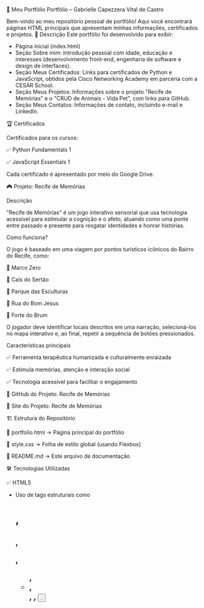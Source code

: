 
📌 Meu Portfólio
Portfólio – Gabrielle Capezzera Vital de Castro

Bem-vindo ao meu repositório pessoal de portfólio! Aqui você encontrará páginas HTML principais que apresentam minhas informações, certificados e projetos.
📌 Descrição
Este portfólio foi desenvolvido para exibir:
- Página inicial (index.html)
- Seção Sobre mim: Introdução pessoal com idade, educação e interesses (desenvolvimento front-end, engenharia de software e design de interfaces).
- Seção Meus Certificados: Links para certificados de Python e JavaScript, obtidos pela Cisco Networking Academy em parceria com a CESAR School.
- Seção Meus Projetos: Informações sobre o projeto "Recife de Memórias" e o "CRUD de Animais - Vida Pet", com links para GitHub.
- Seção Meus Contatos: Informações de contato, incluindo e-mail e LinkedIn.

🏆 Certificados

Certificados para os cursos:

✅ Python Fundamentals 1

✅ JavaScript Essentials 1

Cada certificado é apresentado por meio do Google Drive.

🎮 Projeto: Recife de Memórias

Descrição

"Recife de Memórias" é um jogo interativo sensorial que usa tecnologia acessível para estimular a cognição e o afeto, atuando como uma ponte entre passado e presente para resgatar identidades e honrar histórias.

Como funciona?

O jogo é baseado em uma viagem por pontos turísticos icônicos do Bairro do Recife, como:

📍 Marco Zero

📍 Cais do Sertão

📍 Parque das Esculturas

📍 Rua do Bom Jesus

📍 Forte do Brum

O jogador deve identificar locais descritos em uma narração, selecioná-los no mapa interativo e, ao final, repetir a sequência de botões pressionados.

Características principais

✅ Ferramenta terapêutica humanizada e culturalmente enraizada

✅ Estimula memórias, atenção e interação social

✅ Tecnologia acessível para facilitar o engajamento

🔗 GitHub do Projeto: Recife de Memórias

🔗 Site do Projeto: Recife de Memórias

🏗 Estrutura do Repositório

📄 portfolio.html → Página principal do portfólio

🎨 style.css → Folha de estilo global (usando Flexbox)

📜 README.md → Este arquivo de documentação

🛠 Tecnologias Utilizadas

✅ HTML5

- Uso de tags estruturais como <h1>, <h2>, <p>, <ul>, <li>, <section>, <a>, <button>.



